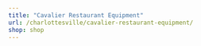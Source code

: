 ```yaml
---
title: "Cavalier Restaurant Equipment"
url: /charlottesville/cavalier-restaurant-equipment/
shop: shop
---
```

